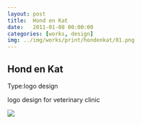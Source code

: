 ```yaml
---
layout: post
title:  Hond en Kat
date:   2011-01-08 00:00:00
categories: [works, design]
img: ../img/works/print/hondenkat/01.png
---
```

<h2>Hond en Kat</h2>
<div><label>Type:</label><span>logo design</span></div>
<div><p>logo design for veterinary clinic</p></div>
<img src="/img/works/print/hondenkat/01.png">
